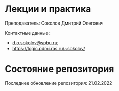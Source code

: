 # Лекции и практика

Преподаватель: Соколов Дмитрий Олегович

Контактные данные:
+ d.o.sokolov@spbu.ru;
+ https://logic.pdmi.ras.ru/~sokolov/

# Состояние репозитория

Последнее обновление репозитория: 21.02.2022
